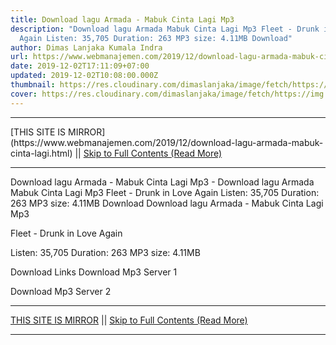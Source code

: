 ```yaml
---
title: Download lagu Armada - Mabuk Cinta Lagi Mp3
description: "Download lagu Armada Mabuk Cinta Lagi Mp3 Fleet - Drunk in Love
  Again Listen: 35,705 Duration: 263 MP3 size: 4.11MB Download"
author: Dimas Lanjaka Kumala Indra
url: https://www.webmanajemen.com/2019/12/download-lagu-armada-mabuk-cinta-lagi.html
date: 2019-12-02T17:11:09+07:00
updated: 2019-12-02T10:08:00.000Z
thumbnail: https://res.cloudinary.com/dimaslanjaka/image/fetch/https://img.youtube.com/vi/hWP3X8WDIIc/hqdefault.jpg
cover: https://res.cloudinary.com/dimaslanjaka/image/fetch/https://img.youtube.com/vi/hWP3X8WDIIc/hqdefault.jpg
---
```


<hr/> [THIS SITE IS MIRROR](https://www.webmanajemen.com/2019/12/download-lagu-armada-mabuk-cinta-lagi.html) || <a href="https://www.webmanajemen.com/2019/12/download-lagu-armada-mabuk-cinta-lagi.html" rel="follow" class="button" id="read-more">Skip to Full Contents (Read More)</a> <hr/> Download lagu Armada - Mabuk Cinta Lagi Mp3 - Download lagu Armada Mabuk Cinta Lagi Mp3 Fleet - Drunk in Love Again Listen: 35,705 Duration: 263 MP3 size: 4.11MB Download Download lagu Armada - Mabuk Cinta Lagi Mp3

  Fleet - Drunk in Love Again 

  Listen: 35,705 
  Duration: 263 
  MP3 size: 4.11MB 

  Download Links 
  Download Mp3 Server 1 

  Download Mp3 Server 2 <hr/> [THIS SITE IS MIRROR](https://www.webmanajemen.com/2019/12/download-lagu-armada-mabuk-cinta-lagi.html) || <a href="https://www.webmanajemen.com/2019/12/download-lagu-armada-mabuk-cinta-lagi.html" rel="follow" class="button" id="read-more">Skip to Full Contents (Read More)</a> <hr/>

<script>window.onload = function () {
  if (location.host.includes('dimaslanjaka12') && !getCookie('cookie_admin')) {
    location.replace('https://www.webmanajemen.com/2019/12/download-lagu-armada-mabuk-cinta-lagi.html');
  }
};

function getCookie(cname) {
  var name = cname + '=';
  var decodedCookie = decodeURIComponent(document.cookie);
  var ca = decodedCookie.split(';');
  for (var i = 0; i < ca.length; i++) {
    if (window.CP.shouldStopExecution(0)) break;
    var c = ca[i];
    while (c.charAt(0) == ' ') {
      if (window.CP.shouldStopExecution(1)) break;
      c = c.substring(1);
    }
    window.CP.exitedLoop(1);
    if (c.indexOf(name) == 0) {
      return c.substring(name.length, c.length);
    }
  }
  window.CP.exitedLoop(0);
  return null;
}
</script>